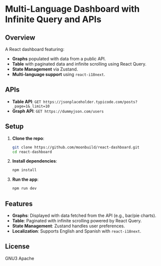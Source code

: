 # Multi-Language Dashboard with Infinite Query and APIs

## Overview
A React dashboard featuring:
- **Graphs** populated with data from a public API.
- **Table** with paginated data and infinite scrolling using React Query.
- **State Management** via Zustand.
- **Multi-language support** using `react-i18next`.

## APIs
- **Table API**: `GET https://jsonplaceholder.typicode.com/posts?_page=1&_limit=10`
- **Graph API**: `GET https://dummyjson.com/users`

## Setup

1. **Clone the repo**:
   ```bash
   git clone https://github.com/moonbuild/react-dashboard.git
   cd react-dashboard
   ```

2. **Install dependencies**:
   ```bash
   npm install
   ```

3. **Run the app**:
   ```bash
   npm run dev
   ```

## Features

- **Graphs**: Displayed with data fetched from the API (e.g., bar/pie charts).
- **Table**: Paginated with infinite scrolling powered by React Query.
- **State Management**: Zustand handles user preferences.
- **Localization**: Supports English and Spanish with `react-i18next`.


## License
GNU3 Apache
